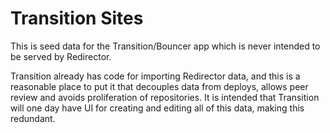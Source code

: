 # Transition Sites

This is seed data for the Transition/Bouncer app which is never intended to be
served by Redirector.

Transition already has code for importing Redirector data, and this is a
reasonable place to put it that decouples data from deploys, allows peer review
and avoids proliferation of repositories. It is intended that Transition will
one day have UI for creating and editing all of this data, making this
redundant.
